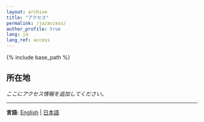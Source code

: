 ```yaml
---
layout: archive
title: "アクセス"
permalink: /ja/access/
author_profile: true
lang: ja
lang_ref: access
---
```


{% include base_path %}

## 所在地

*ここにアクセス情報を追加してください。*

---

**言語:** [English](/access/) | [日本語](#)


